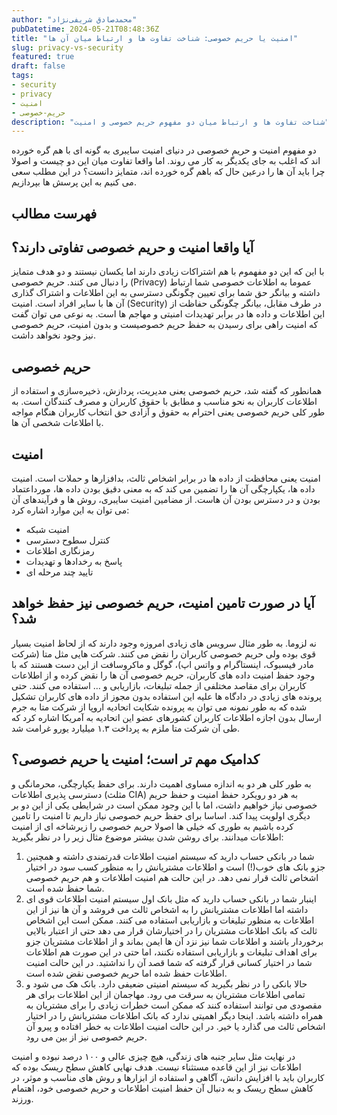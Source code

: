 ```yaml
---
author: "محمدصادق شریفی‌نژاد"
pubDatetime: 2024-05-21T08:48:36Z
title: "امنیت یا حریم خصوصی: شناخت تفاوت ها و ارتباط میان آن ها"
slug: privacy-vs-security
featured: true
draft: false
tags:
- security
- privacy
- امنیت
- حریم-خصوصی
description: "شناخت تفاوت ها و ارتباط میان دو مفهوم حریم خصوصی و امنیت"
---
```

دو مفهوم امنیت و حریم خصوصی در دنیای امنیت سایبری به گونه ای با هم گره خورده اند که اغلب به جای یکدیگر به کار می روند. اما واقعا تفاوت میان این دو چیست و اصولا چرا باید آن ها را درعین حال که باهم گره خورده اند، متمایز دانست؟ در این مطلب سعی می کنیم به این پرسش ها بپردازیم.

## فهرست مطالب

## آیا واقعا امنیت و حریم خصوصی تفاوتی دارند؟

با این که این دو مفهموم با هم اشتراکات زیادی دارند اما یکسان نیستند و دو هدف متمایز را دنبال می کنند. حریم خصوصی (Privacy) عموما به اطلاعات خصوصی شما ارتباط داشته و بیانگر حق شما برای تعیین چگونگی دسترسی به این اطلاعات و اشتراک گذاری آن ها با سایر افراد است. امنیت (Security) در طرف مقابل، بیانگر چگونگی حفاظت از این اطلاعات و داده ها در برابر تهدیدات امنیتی و مهاجم ها است. به نوعی می توان گفت که امنیت راهی برای رسیدن به حفظ حریم خصوصیست و بدون امنیت، حریم خصوصی نیز وجود نخواهد داشت.

## حریم خصوصی

همانطور که گفته شد، حریم خصوصی یعنی مدیریت، پردازش، ذخیره‌سازی و استفاده از اطلاعات کاربران به نحو مناسب و مطابق با حقوق کاربران و مصرف کنندگان است. به طور کلی حریم خصوصی یعنی احترام به حقوق و آزادی حق انتخاب کاربران هنگام مواجه با اطلاعات شخصی آن ها.

## امنیت

امنیت یعنی محافظت از داده ها در برابر اشخاص ثالث، بدافزارها و حملات است. امنیت داده ها، یکپارچگی آن ها را تضمین می کند که به معنی دقیق بودن داده ها، مورداعتماد بودن و در دسترس بودن آن هاست. از مضامین امنیت سایبری، روش ها و فرآیندهای آن می توان به این موارد اشاره کرد:

+  امنیت شبکه
+  کنترل سطوح دسترسی
+  رمزنگاری اطلاعات
+  پاسخ به رخدادها و تهدیدات
+  تایید چند مرحله ای

## آیا در صورت تامین امنیت، حریم خصوصی نیز حفظ خواهد شد؟

نه لزوما. به طور مثال سرویس های زیادی امروزه وجود دارند که از لحاظ امنیت بسیار قوی بوده ولی حریم خصوصی کاربران را نقض می کنند. شرکت هایی مثل متا (شرکت مادر فیسبوک، اینستاگرام و واتس اپ)، گوگل و ماکروسافت از این دست هستند که با وجود حفظ امنیت داده های کاربران، حریم خصوصی آن ها را نقض کرده و از اطلاعات کاربران برای مقاصد مختلفی از جمله تبلیغات، بازاریابی و … استفاده می کنند. حتی پرونده های زیادی در دادگاه ها علیه این استفاده بدون مجوز از داده های کاربران تشکیل شده که به طور نمونه می توان به پرونده شکایت اتحادیه اروپا از شرکت متا به جرم ارسال بدون اجازه اطلاعات کاربران کشورهای عضو این اتحادیه به آمریکا اشاره کرد که طی آن شرکت متا ملزم به پرداخت ۱.۳ میلیارد یورو غرامت شد.

## کدامیک مهم تر است؛ امنیت یا حریم خصوصی؟

به طور کلی هر دو به اندازه مساوی اهمیت دارند. برای حفظ یکپارچگی، محرمانگی و دسترسی پذیری اطلاعات (مثلث CIA) به هر دو رویکرد حفظ امنیت و حفظ حریم خصوصی نیاز خواهیم داشت، اما با این وجود ممکن است در شرایطی یکی از این دو بر دیگری اولویت پیدا کند. اساسا برای حفظ حریم خصوصی نیاز داریم تا امنیت را تامین کرده باشیم به طوری که خیلی ها اصولا حریم خصوصی را زیرشاخه ای از امنیت اطلاعات میدانند. برای روشن شدن بیشتر موضوع مثال زیر را در نظر بگیرید:

1. شما در بانکی حساب دارید که سیستم امنیت اطلاعات قدرتمندی داشته و همچنین جزو بانک های خوب(!) است و اطلاعات مشتریانش را به منظور کسب سود در اختیار اشخاص ثالث قرار نمی دهد. در این حالت هم امنیت اطلاعات و هم حریم خصوصی شما حفظ شده است.
2. اینبار شما در بانکی حساب دارید که مثل بانک اول سیستم امنیت اطلاعات قوی ای داشته اما اطلاعات مشتریانش را به اشخاص ثالث می فروشد و آن ها نیز از این اطلاعات به منظور تبلیغات و بازاریابی استفاده می کنند. ممکن است این اشخاص ثالث که بانک اطلاعات مشتریان را در اختیارشان قرار می دهد حتی از اعتبار بالایی برخوردار باشند و اطلاعات شما نیز نزد آن ها ایمن بماند و از اطلاعات مشتریان جزو برای اهداف تبلیغات و بازاریابی استفاده نکنند، اما حتی در این صورت هم اطلاعات شما در اختیار کسانی قرار گرفته که شما قصد آن را نداشتید. در این حالت امنیت اطلاعات حفظ شده اما حریم خصوصی نقض شده است.
3. حالا بانکی را در نظر بگیرید که سیستم امنیتی ضعیفی دارد. بانک هک می شود و تمامی اطلاعات مشتریان به سرقت می رود. مهاجمان از این اطلاعات برای هر مقصودی می توانند استفاده کنند که ممکن است خطرات زیادی را برای مشتریان به همراه داشته باشد. اینجا دیگر اهمیتی ندارد که بانک اطلاعات مشتریانش را در اختیار اشخاص ثالث می گذارد یا خیر. در این حالت امنیت اطلاعات به خطر افتاده و پیرو آن حریم خصوصی نیز از بین می رود.

در نهایت مثل سایر جنبه های زندگی، هیچ چیزی عالی و ۱۰۰ درصد نبوده و امنیت اطلاعات نیز از این قاعده مستثناء نیست. هدف نهایی کاهش سطح ریسک بوده که کاربران باید با افزایش دانش، آگاهی و استفاده از ابزارها و روش های مناسب و موثر، در کاهش سطح ریسک و به دنبال آن حفظ امنیت اطلاعات و حریم خصوصی خود، اهتمام ورزند.